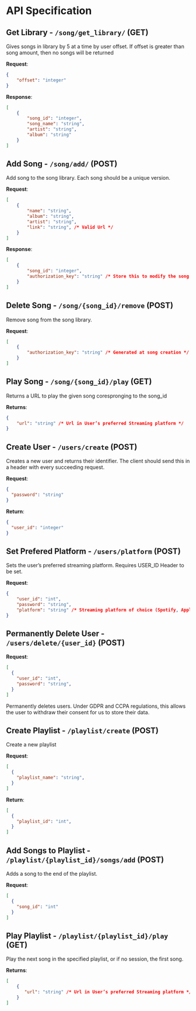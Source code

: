# API Specification
## Get Library - `/song/get_library/` (GET)

Gives songs in library by 5 at a time by user offset. 
If offset is greater than song amount, then no songs will be returned

**Request**:

```json
{
    "offset": "integer"
}
```

**Response**:

```json
[
    {
        "song_id": "integer",
        "song_name": "string",
        "artist": "string",
        "album": "string"
    }
]
```
## Add Song - `/song/add/` (POST)

Add song to the song library. Each song should be a unique version.

**Request**:

```json
[
    {
        "name": "string",
        "album": "string",
        "artist": "string",
        "link": "string", /* Valid Url */
    }
]
```

**Response**:

```json
[
    {
        "song_id": "integer",
        "authorization_key": "string" /* Store this to modify the song later */
    }
]
```
## Delete Song - `/song/{song_id}/remove` (POST)

Remove song from the song library.

**Request**:

```json
[
    {
        "authorization_key": "string" /* Generated at song creation */
    }
]
```
## Play Song - `/song/{song_id}/play` (GET)

Returns a URL to play the given song corespronging to the song_id

**Returns**:

```json
{
    "url": "string" /* Url in User’s preferred Streaming platform */
}
``` 

## Create User - `/users/create` (POST)

Creates a new user and returns their identifier. The client should send this in a header with every succeeding request.

**Request**:

```json
{
  "password": "string"
}
```

**Return**:

```json
{
  "user_id": "integer"
}
```


## Set Prefered Platform - `/users/platform` (POST)

Sets the user’s preferred streaming platform. Requires USER_ID Header to be set.

**Request**:

```json
{
    "user_id": "int",
    "password": "string",
    "platform": "string" /* Streaming platform of choice (Spotify, Apple, etc.) */
}
```

## Permanently Delete User - `/users/delete/{user_id}` (POST)
**Request**:

```json
[
  {
    "user_id": "int",
    "password": "string",
  }
]
```

Permanently deletes users. Under GDPR and CCPA regulations, this allows the user to withdraw their consent for us to store their data.

## Create Playlist - `/playlist/create` (POST)

Create a new playlist

**Request**:

```json
[
  {
    "playlist_name": "string",
  }
]
```
**Return**:

```json
[
  {
    "playlist_id": "int",
  }
]
```

## Add Songs to Playlist - `/playlist/{playlist_id}/songs/add` (POST)

Adds a song to the end of the playlist.

**Request**:

```json
[
  {
    "song_id": "int"
  }
]
```


## Play Playlist - `/playlist/{playlist_id}/play` (GET)

Play the next song in the specified playlist, or if no session, the first song.

**Returns**:

```json
[
    {
       "url": "string" /* Url in User’s preferred Streaming platform */
    }
]
```
